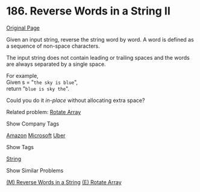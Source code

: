 # 186. Reverse Words in a String II

[Original Page](https://leetcode.com/problems/reverse-words-in-a-string-ii/)

Given an input string, reverse the string word by word. A word is defined as a sequence of non-space characters.

The input string does not contain leading or trailing spaces and the words are always separated by a single space.

For example,  
Given s = "`the sky is blue`",  
return "`blue is sky the`".

Could you do it _in-place_ without allocating extra space?

Related problem: [Rotate Array](/problems/rotate-array/)

<div>

<div id="company_tags" class="btn btn-xs btn-warning">Show Company Tags</div>

<span class="hidebutton">[Amazon](/company/amazon/) [Microsoft](/company/microsoft/) [Uber](/company/uber/)</span></div>

<div>

<div id="tags" class="btn btn-xs btn-warning">Show Tags</div>

<span class="hidebutton">[String](/tag/string/)</span></div>

<div>

<div id="similar" class="btn btn-xs btn-warning">Show Similar Problems</div>

<span class="hidebutton">[(M) Reverse Words in a String](/problems/reverse-words-in-a-string/) [(E) Rotate Array](/problems/rotate-array/)</span></div>